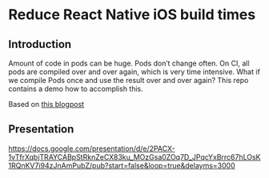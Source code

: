 # Reduce React Native iOS build times

## Introduction

Amount  of code in pods can be huge. Pods don’t change often. On CI, all pods are compiled over and over again, which is very time intensive. What if we compile Pods once and use the result over and over again? This repo contains a demo how to accomplish this.

Based on [this blogpost](https://dev.to/retyui/react-native-how-speed-up-ios-build-4x-using-cache-pods-597c)

## Presentation

https://docs.google.com/presentation/d/e/2PACX-1vTfrXqbjTRAYCABpStRknZeCX83ku_MOzGsa0ZOq7D_JPqcYxBrrc67hLOsK1RQnKV7i94zJnAmPubZ/pub?start=false&loop=true&delayms=3000